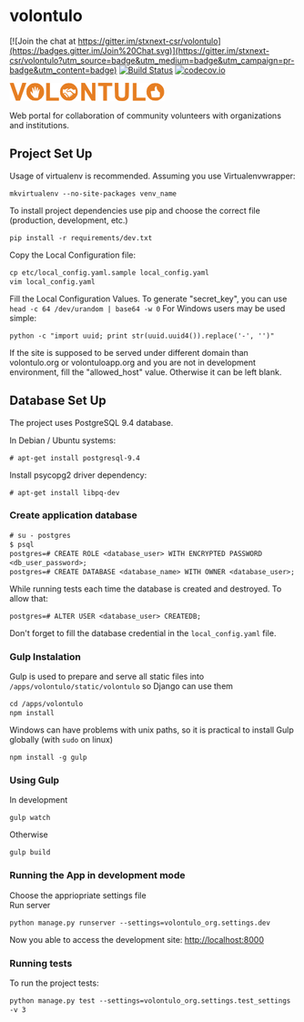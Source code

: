 # volontulo

[![Join the chat at https://gitter.im/stxnext-csr/volontulo](https://badges.gitter.im/Join%20Chat.svg)](https://gitter.im/stxnext-csr/volontulo?utm_source=badge&utm_medium=badge&utm_campaign=pr-badge&utm_content=badge)
[![Build Status](https://travis-ci.org/stxnext-csr/volontulo.svg)](https://travis-ci.org/stxnext-csr/volontulo)
[![codecov.io](http://codecov.io/github/stxnext-csr/volontulo/coverage.svg?branch=master)](http://codecov.io/github/stxnext-csr/volontulo?branch=master)

![Volontulo logo](/apps/volontulo/frontend/img/volo_logo.png)

Web portal for collaboration of community volunteers with organizations and institutions. 

## Project Set Up

Usage of virtualenv is recommended. Assuming you use Virtualenvwrapper:
```
mkvirtualenv --no-site-packages venv_name
```
To install project dependencies use pip and choose the correct file (production, development, etc.)
```
pip install -r requirements/dev.txt
```

Copy the Local Configuration file:
```
cp etc/local_config.yaml.sample local_config.yaml
vim local_config.yaml
```

Fill the Local Configuration Values.
To generate "secret_key", you can use
```head -c 64 /dev/urandom | base64 -w 0```
For Windows users may be used simple:
```
python -c "import uuid; print str(uuid.uuid4()).replace('-', '')"
```

If the site is supposed to be served under different domain than volontulo.org or volontuloapp.org
and you are not in development environment, fill the "allowed_host" value. Otherwise
it can be left blank.

## Database Set Up

The project uses PostgreSQL 9.4 database.

In Debian / Ubuntu systems:
```
# apt-get install postgresql-9.4
```
Install psycopg2 driver dependency:
```
# apt-get install libpq-dev
```

### Create application database
```
# su - postgres
$ psql
postgres=# CREATE ROLE <database_user> WITH ENCRYPTED PASSWORD <db_user_password>;
postgres=# CREATE DATABASE <database_name> WITH OWNER <database_user>;
```
While running tests each time the database is created and destroyed.
To allow that:
```
postgres=# ALTER USER <database_user> CREATEDB;
```
Don't forget to fill the database credential in the `local_config.yaml` file.

### Gulp Instalation

Gulp is used to prepare and serve all static files into `/apps/volontulo/static/volontulo` so Django can use them
```
cd /apps/volontulo
npm install
```
Windows can have problems with unix paths, so it is practical to install Gulp globally (with `sudo` on linux)
```
npm install -g gulp
```
### Using Gulp
In development
```
gulp watch
```
Otherwise
```
gulp build
```

### Running the App in development mode
Choose the appriopriate settings file  
Run server
```
python manage.py runserver --settings=volontulo_org.settings.dev
```
Now you able to access the development site:
[http://localhost:8000](http://localhost:8000)

### Running tests
To run the project tests:
```
python manage.py test --settings=volontulo_org.settings.test_settings -v 3
```

